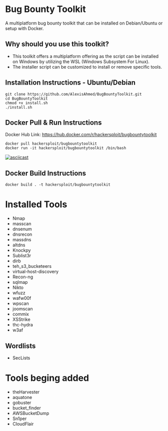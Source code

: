 
# Bug Bounty Toolkit
A multiplatform bug bounty toolkit that can be installed on Debian/Ubuntu or setup with Docker.

## Why should you use this toolkit?
- This toolkit offers a multiplatform offering as the script can be installed on Windows by utilizing the WSL (Windows Subsystem For Linux).
- The installer script can be customized to install or remove specific tools.

## Installation Instructions - Ubuntu/Debian
```
git clone https://github.com/AlexisAhmed/BugBountyToolkit.git
cd BugBountyToolkit
chmod +x install.sh
./install.sh
```
## Docker Pull & Run Instructions
Docker Hub Link: https://hub.docker.com/r/hackersploit/bugbountytoolkit

```
docker pull hackersploit/bugbountytoolkit
docker run -it hackersploit/bugbountytoolkit /bin/bash
```
[![asciicast](https://asciinema.org/a/sMorBlA5yzTIwfdiWzdRR3yEh.svg)](https://asciinema.org/a/sMorBlA5yzTIwfdiWzdRR3yEh)

## Docker Build Instructions
```
docker build . -t hackersploit/bugbountytoolkit
```

# Installed Tools
- Nmap
- masscan
- dnsenum
- dnsrecon
- massdns
- altdns
- Knockpy
- Sublist3r
- dirb
- teh_s3_bucketeers
- virtual-host-discovery
- Recon-ng
- sqlmap
- Nikto
- wfuzz
- wafw00f
- wpscan
- joomscan
- commix
- XSStrike
- thc-hydra
- w3af

## Wordlists
- SecLists 

# Tools beging added
- theHarvester
- aquatone
- gobuster
- bucket_finder
- AWSBucketDump
- Sn1per
- CloudFlair

